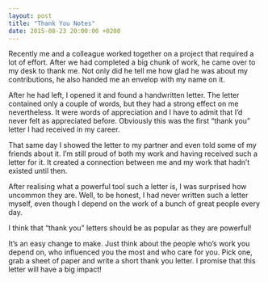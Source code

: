 ```yaml
---
layout: post
title: "Thank You Notes"
date: 2015-08-23 20:00:00 +0200
---
```


Recently me and a colleague worked together on a project that required a lot of effort. After we had completed a big chunk of work, he came over to my desk to thank me. Not only did he tell me how glad he was about my contributions, he also handed me an envelop with my name on it.

After he had left, I opened it and found a handwritten letter. The letter contained only a couple of words, but they had a strong effect on me nevertheless. It were words of appreciation and I have to admit that I’d never felt as appreciated before. Obviously this was the first “thank you” letter I had received in my career.

That same day I showed the letter to my partner and even told some of my friends about it. I’m still proud of both my work and having received such a letter for it. It created a connection between me and my work that hadn’t existed until then.

After realising what a powerful tool such a letter is, I was surprised how uncommon they are. Well, to be honest, I had never written such a letter myself, even though I depend on the work of a bunch of great people every day.

I think that “thank you” letters should be as popular as they are powerful!

It’s an easy change to make. Just think about the people who’s work you depend on, who influenced you the most and who care for you. Pick one, grab a sheet of paper and write a short thank you letter. I promise that this letter will have a big impact!